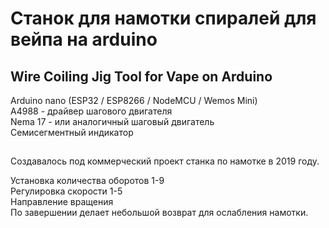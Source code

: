 # Станок для намотки спиралей для вейпа на arduino  
## Wire Coiling Jig Tool for Vape on Arduino ##

Arduino nano (ESP32 / ESP8266 / NodeMCU / Wemos Mini)  
А4988 - драйвер шагового двигателя  
Nema 17 - или аналогичный шаговый двигатель  
Семисегментный индикатор
  
##
Создавалось под коммерческий проект станка по намотке в 2019 году.  

Установка количества оборотов 1-9  
Регулировка скорости 1-5  
Направление вращения  
По завершении делает небольшой возврат для ослабления намотки.







